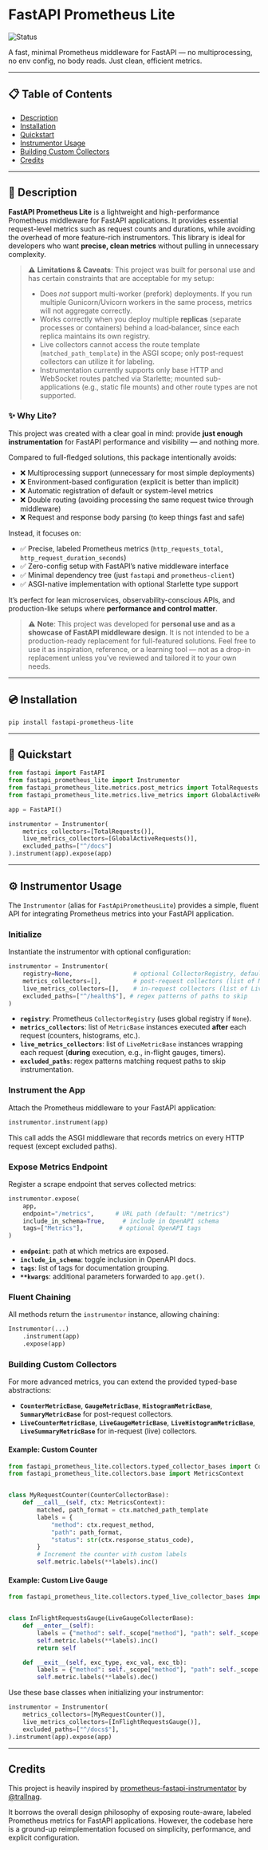 # FastAPI Prometheus Lite

![Status](https://img.shields.io/badge/project-personal-blueviolet)

A fast, minimal Prometheus middleware for FastAPI — no multiprocessing, no env config, no body reads. Just clean, efficient metrics.

---

## 📋 Table of Contents

- [Description](#📖-description)
- [Installation](#💿-installation)
- [Quickstart](#🚀-quickstart)
- [Instrumentor Usage](#⚙️-instrumentor-usage)
- [Building Custom Collectors](#building-custom-collectors)
- [Credits](#credits)

---

## 📖 Description

**FastAPI Prometheus Lite** is a lightweight and high-performance Prometheus middleware for FastAPI applications. It provides essential request-level metrics such as request counts and durations, while avoiding the overhead of more feature-rich instrumentors. This library is ideal for developers who want **precise, clean metrics** without pulling in unnecessary complexity.

> ⚠️ **Limitations & Caveats**: This project was built for personal use and has certain constraints that are acceptable for my setup:
> - Does *not* support multi-worker (prefork) deployments. If you run multiple Gunicorn/Uvicorn workers in the same process, metrics will not aggregate correctly.
> - Works correctly when you deploy multiple **replicas** (separate processes or containers) behind a load‑balancer, since each replica maintains its own registry.
> - Live collectors cannot access the route template (`matched_path_template`) in the ASGI scope; only post-request collectors can utilize it for labeling.
> - Instrumentation currently supports only base HTTP and WebSocket routes patched via Starlette; mounted sub-applications (e.g., static file mounts) and other route types are not supported.

### ✨ Why Lite?

This project was created with a clear goal in mind: provide **just enough instrumentation** for FastAPI performance and visibility — and nothing more.

Compared to full-fledged solutions, this package intentionally avoids:
- ❌ Multiprocessing support (unnecessary for most simple deployments)
- ❌ Environment-based configuration (explicit is better than implicit)
- ❌ Automatic registration of default or system-level metrics
- ❌ Double routing (avoiding processing the same request twice through middleware)
- ❌ Request and response body parsing (to keep things fast and safe)

Instead, it focuses on:
- ✅ Precise, labeled Prometheus metrics (`http_requests_total`, `http_request_duration_seconds`)
- ✅ Zero-config setup with FastAPI’s native middleware interface
- ✅ Minimal dependency tree (just `fastapi` and `prometheus-client`)
- ✅ ASGI-native implementation with optional Starlette type support

It’s perfect for lean microservices, observability-conscious APIs, and production-like setups where **performance and control matter**.

> ⚠️ **Note**: This project was developed for **personal use and as a showcase of FastAPI middleware design**. It is not intended to be a production-ready replacement for full-featured solutions. Feel free to use it as inspiration, reference, or a learning tool — not as a drop-in replacement unless you've reviewed and tailored it to your own needs.

---

## 💿 Installation

```bash
pip install fastapi-prometheus-lite
```

---

## 🚀 Quickstart

```python
from fastapi import FastAPI
from fastapi_prometheus_lite import Instrumentor
from fastapi_prometheus_lite.metrics.post_metrics import TotalRequests
from fastapi_prometheus_lite.metrics.live_metrics import GlobalActiveRequests

app = FastAPI()

instrumentor = Instrumentor(
    metrics_collectors=[TotalRequests()],
    live_metrics_collectors=[GlobalActiveRequests()],
    excluded_paths=["^/docs"]
).instrument(app).expose(app)
```

------

## ⚙️ Instrumentor Usage

The `Instrumentor` (alias for `FastApiPrometheusLite`) provides a simple, fluent API for integrating Prometheus metrics into your FastAPI application.

### Initialize

Instantiate the instrumentor with optional configuration:

```python
instrumentor = Instrumentor(
    registry=None,                 # optional CollectorRegistry, defaults to global
    metrics_collectors=[],         # post-request collectors (list of MetricBase; e.g., TotalRequestsCollector())
    live_metrics_collectors=[],    # in-request collectors (list of LiveMetricBase; e.g., GlobalActiveRequestsCollector())
    excluded_paths=["^/health$"], # regex patterns of paths to skip
)
```

- **`registry`**: Prometheus `CollectorRegistry` (uses global registry if `None`).
- **`metrics_collectors`**: list of `MetricBase` instances executed **after** each request (counters, histograms, etc.).
- **`live_metrics_collectors`**: list of `LiveMetricBase` instances wrapping each request (**during** execution, e.g., in-flight gauges, timers).
- **`excluded_paths`**: regex patterns matching request paths to skip instrumentation.

### Instrument the App

Attach the Prometheus middleware to your FastAPI application:

```python
instrumentor.instrument(app)
```

This call adds the ASGI middleware that records metrics on every HTTP request (except excluded paths).

### Expose Metrics Endpoint

Register a scrape endpoint that serves collected metrics:

```python
instrumentor.expose(
    app,
    endpoint="/metrics",      # URL path (default: "/metrics")
    include_in_schema=True,     # include in OpenAPI schema
    tags=["Metrics"],          # optional OpenAPI tags
)
```

- **`endpoint`**: path at which metrics are exposed.
- **`include_in_schema`**: toggle inclusion in OpenAPI docs.
- **`tags`**: list of tags for documentation grouping.
- **`**kwargs`**: additional parameters forwarded to `app.get()`.

### Fluent Chaining

All methods return the `instrumentor` instance, allowing chaining:

```python
Instrumentor(...)
    .instrument(app)
    .expose(app)
```

### Building Custom Collectors

For more advanced metrics, you can extend the provided typed-base abstractions:

- **`CounterMetricBase`**, **`GaugeMetricBase`**, **`HistogramMetricBase`**, **`SummaryMetricBase`** for post-request collectors.
- **`LiveCounterMetricBase`**, **`LiveGaugeMetricBase`**, **`LiveHistogramMetricBase`**, **`LiveSummaryMetricBase`** for in-request (live) collectors.

#### Example: Custom Counter

```python
from fastapi_prometheus_lite.collectors.typed_collector_bases import CounterCollectorBase
from fastapi_prometheus_lite.collectors.base import MetricsContext


class MyRequestCounter(CounterCollectorBase):
    def __call__(self, ctx: MetricsContext):
        matched, path_format = ctx.matched_path_template
        labels = {
            "method": ctx.request_method,
            "path": path_format,
            "status": str(ctx.response_status_code),
        }
        # Increment the counter with custom labels
        self.metric.labels(**labels).inc()
```

#### Example: Custom Live Gauge

```python
from fastapi_prometheus_lite.collectors.typed_live_collector_bases import LiveGaugeCollectorBase


class InFlightRequestsGauge(LiveGaugeCollectorBase):
    def __enter__(self):
        labels = {"method": self._scope["method"], "path": self._scope["path"]}
        self.metric.labels(**labels).inc()
        return self

    def __exit__(self, exc_type, exc_val, exc_tb):
        labels = {"method": self._scope["method"], "path": self._scope["path"]}
        self.metric.labels(**labels).dec()
```

Use these base classes when initializing your instrumentor:

```python
instrumentor = Instrumentor(
    metrics_collectors=[MyRequestCounter()],
    live_metrics_collectors=[InFlightRequestsGauge()],
    excluded_paths=["^/docs$"],
).instrument(app).expose(app)
```

------

## Credits

This project is heavily inspired by [prometheus-fastapi-instrumentator](https://github.com/trallnag/prometheus-fastapi-instrumentator) by [@trallnag](https://github.com/trallnag).

It borrows the overall design philosophy of exposing route-aware, labeled Prometheus metrics for FastAPI applications. However, the codebase here is a ground-up reimplementation focused on simplicity, performance, and explicit configuration.

